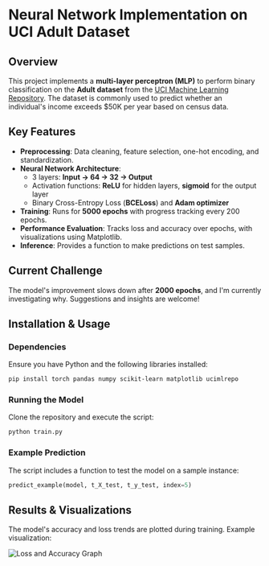 # **Neural Network Implementation on UCI Adult Dataset**  

## **Overview**  
This project implements a **multi-layer perceptron (MLP)** to perform binary classification on the **Adult dataset** from the [UCI Machine Learning Repository](https://archive.ics.uci.edu/ml/datasets/adult). The dataset is commonly used to predict whether an individual's income exceeds $50K per year based on census data.  

## **Key Features**  
- **Preprocessing**: Data cleaning, feature selection, one-hot encoding, and standardization.  
- **Neural Network Architecture**:  
  - 3 layers: **Input → 64 → 32 → Output**  
  - Activation functions: **ReLU** for hidden layers, **sigmoid** for the output layer  
  - Binary Cross-Entropy Loss (**BCELoss**) and **Adam optimizer**  
- **Training**: Runs for **5000 epochs** with progress tracking every 200 epochs.  
- **Performance Evaluation**: Tracks loss and accuracy over epochs, with visualizations using Matplotlib.  
- **Inference**: Provides a function to make predictions on test samples.  

## **Current Challenge**  
The model's improvement slows down after **2000 epochs**, and I'm currently investigating why. Suggestions and insights are welcome!  

## **Installation & Usage**  
### **Dependencies**  
Ensure you have Python and the following libraries installed:  
```bash
pip install torch pandas numpy scikit-learn matplotlib ucimlrepo
```
### **Running the Model**  
Clone the repository and execute the script:  
```bash
python train.py
```
### **Example Prediction**  
The script includes a function to test the model on a sample instance:  
```python
predict_example(model, t_X_test, t_y_test, index=5)
```

## **Results & Visualizations**  
The model's accuracy and loss trends are plotted during training. Example visualization:  

![Loss and Accuracy Graph](https://github.com/user-attachments/assets/12324df7-0bd4-4cb2-b69c-2ad91dd352b5)


